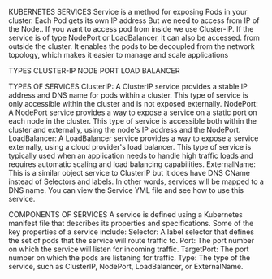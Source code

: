 KUBERNETES SERVICES
Service is a method for exposing Pods in your cluster.
Each Pod gets its own IP address But we need to access from IP of the Node..
If you want to access pod from inside we use Cluster-IP.
If the service is of type NodePort or LoadBalancer, it can also be accessed.
from outside the cluster.
It enables the pods to be decoupled from the network topology, which makes
it easier to manage and scale applications

TYPES
CLUSTER-IP
NODE PORT
LOAD BALANCER

TYPES OF SERVICES
ClusterIP: A ClusterIP service provides a stable IP address and DNS name for
pods within a cluster. This type of service is only accessible within the cluster
and is not exposed externally.
NodePort: A NodePort service provides a way to expose a service on a static
port on each node in the cluster. This type of service is accessible both within
the cluster and externally, using the node's IP address and the NodePort.
LoadBalancer: A LoadBalancer service provides a way to expose a service
externally, using a cloud provider's load balancer. This type of service is
typically used when an application needs to handle high traffic loads and
requires automatic scaling and load balancing capabilities.
ExternalName: This is a similar object service to ClusterIP but it does have
DNS CName instead of Selectors and labels. In other words, services will be
mapped to a DNS name. You can view the Service YML file and see how to use
this service.

COMPONENTS OF SERVICES
A service is defined using a Kubernetes manifest file that describes its properties
and specifications. Some of the key properties of a service include:
Selector: A label selector that defines the set of pods that the service will
route traffic to.
Port: The port number on which the service will listen for incoming traffic.
TargetPort: The port number on which the pods are listening for traffic.
Type: The type of the service, such as ClusterIP, NodePort, LoadBalancer, or
ExternalName.
